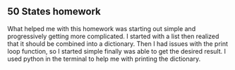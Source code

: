 ## 50 States homework
What helped me with this homework was starting out simple and progressively getting more complicated.
I started with a list then realized that it should be combined into a dictionary.
Then I had issues with the print loop function, so I started simple finally was able to get the desired result.
I used python in the terminal to help me with printing the dictionary.
